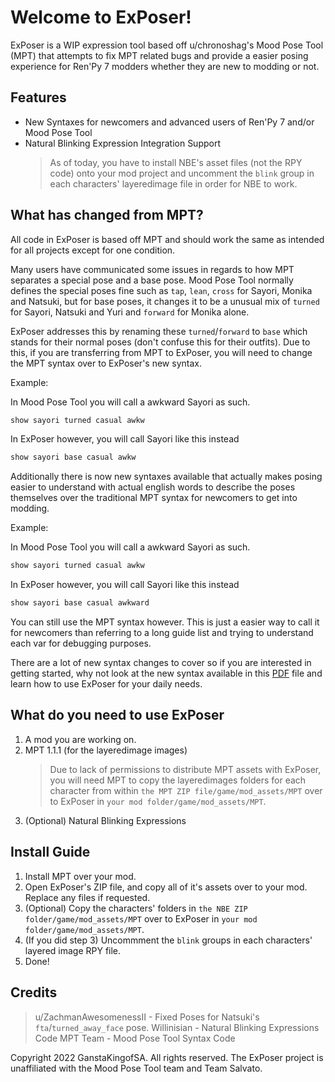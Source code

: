 # Welcome to ExPoser!

ExPoser is a WIP expression tool based off u/chronoshag's Mood Pose Tool (MPT) that attempts to fix MPT related bugs and provide a easier posing experience for Ren'Py 7 modders whether they are new to modding or not.

## Features
- New Syntaxes for newcomers and advanced users of Ren'Py 7 and/or Mood Pose Tool
- Natural Blinking Expression Integration Support
   > As of today, you have to install NBE's asset files (not the RPY code) onto your mod project and uncomment the `blink` group in each characters' layeredimage file in order for NBE to work.

## What has changed from MPT?
All code in ExPoser is based off MPT and should work the same as intended for all projects except for one condition.

Many users have communicated some issues in regards to how MPT separates a special pose and a base pose. Mood Pose Tool normally defines the special poses fine such as `tap`, `lean`, `cross` for Sayori, Monika and Natsuki, but for base poses, it changes it to be a unusual mix of `turned` for Sayori, Natsuki and Yuri and `forward` for Monika alone. 

ExPoser addresses this by renaming these `turned`/`forward` to `base` which stands for their normal poses (don't confuse this for their outfits). Due to this, if you are transferring from MPT to ExPoser, you will need to change the MPT syntax over to ExPoser's new syntax.

Example:

In Mood Pose Tool you will call a awkward Sayori as such.
```py
show sayori turned casual awkw
```
In ExPoser however, you will call Sayori like this instead
```py
show sayori base casual awkw
```

Additionally there is now new syntaxes available that actually makes posing easier to understand with actual english words to describe the poses themselves over the traditional MPT syntax for newcomers to get into modding.

Example:

In Mood Pose Tool you will call a awkward Sayori as such.
```py
show sayori turned casual awkw
```
In ExPoser however, you will call Sayori like this instead
```py
show sayori base casual awkward
```
You can still use the MPT syntax however. This is just a easier way to call it for newcomers than referring to a long guide list and trying to understand each var for debugging purposes.

There are a lot of new syntax changes to cover so if you are interested in getting started, why not look at the new syntax available in this [PDF](New%20Tool%20Syntax%20Guide.pdf) file and learn how to use ExPoser for your daily needs.

## What do you need to use ExPoser
1. A mod you are working on.
2. MPT 1.1.1 (for the layeredimage images)
   > Due to lack of permissions to distribute MPT assets with ExPoser, you will need MPT to copy the layeredimages folders for each character from within `the MPT ZIP file/game/mod_assets/MPT` over to ExPoser in `your mod folder/game/mod_assets/MPT`.
3. (Optional) Natural Blinking Expressions

## Install Guide
1. Install MPT over your mod.
2. Open ExPoser's ZIP file, and copy all of it's assets over to your mod. Replace any files if requested.
3. (Optional) Copy the characters' folders in `the NBE ZIP folder/game/mod_assets/MPT` over to ExPoser in `your mod folder/game/mod_assets/MPT`.
4. (If you did step 3) Uncommment the `blink` groups in each characters' layered image RPY file.
4. Done!

## Credits
> u/ZachmanAwesomenessII - Fixed Poses for Natsuki's `fta`/`turned_away_face` pose.
> Willinisian - Natural Blinking Expressions Code
> MPT Team - Mood Pose Tool Syntax Code

Copyright 2022 GanstaKingofSA. All rights reserved. The ExPoser project is unaffiliated with the Mood Pose Tool team and Team Salvato. 
